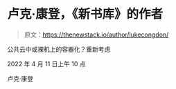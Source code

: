 # 卢克·康登，《新书库》的作者

> 原文：<https://thenewstack.io/author/lukecongdon/>

公共云中或裸机上的容器化？重新考虑

2022 年 4 月 11 日上午 10 点

卢克·康登